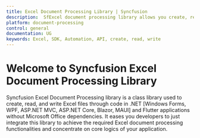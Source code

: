 ```yaml
---
title: Excel Document Processing Library | Syncfusion
description:  SfExcel document processing library allows you create, read and write Excel files through code in .NET and Flutter applications without Microsoft Office dependencies.
platform: document-processing
control: general
documentation: UG
keywords: Excel, SDK, Automation, API, create, read, write
---
```


# Welcome to Syncfusion Excel Document Processing Library

Syncfusion Excel Document Processing library is a class library used to create, read, and write Excel files through code in .NET [Windows Forms, WPF, ASP.NET MVC, ASP.NET Core, Blazor, MAUI] and Flutter applications without Microsoft Office dependencies. It eases you developers to just integrate this library to achieve the required Excel document processing functionalities and concentrate on core logics of your application.

